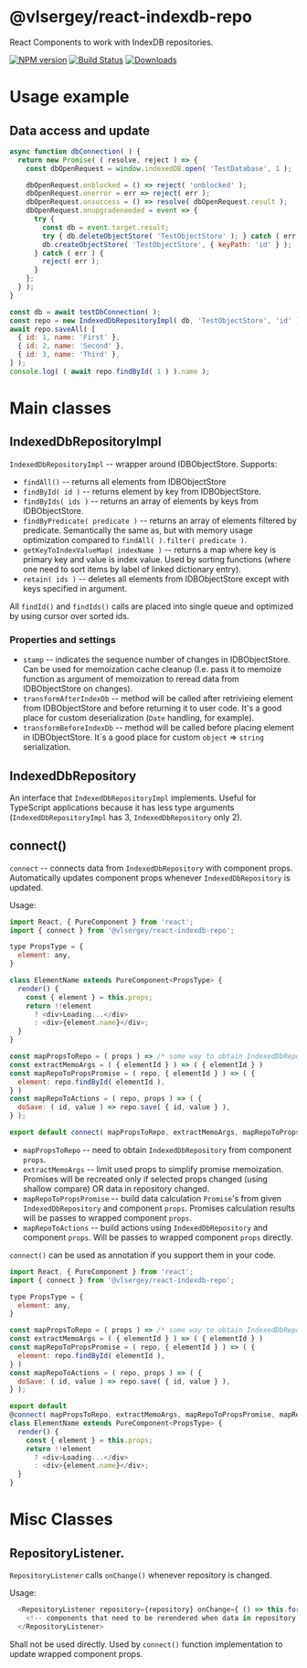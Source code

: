 # @vlsergey/react-indexdb-repo

React Components to work with IndexDB repositories.

[![NPM version][npm-image]][npm-url]
[![Build Status][ci-image]][ci-url]
[![Downloads][downloads-image]][downloads-url]

# Usage example

## Data access and update
```javascript
async function dbConnection( ) {
  return new Promise( ( resolve, reject ) => {
    const dbOpenRequest = window.indexedDB.open( 'TestDatabase', 1 );

    dbOpenRequest.onblocked = () => reject( 'onblocked' );
    dbOpenRequest.onerror = err => reject( err );
    dbOpenRequest.onsuccess = () => resolve( dbOpenRequest.result );
    dbOpenRequest.onupgradeneeded = event => {
      try {
        const db = event.target.result;
        try { db.deleteObjectStore( 'TestObjectStore' ); } catch ( err ) { /* NOOP */ }
        db.createObjectStore( 'TestObjectStore', { keyPath: 'id' } );
      } catch ( err ) {
        reject( err );
      }
    };
  } );
}

const db = await testDbConnection( );
const repo = new IndexedDbRepositoryImpl( db, 'TestObjectStore', 'id' );
await repo.saveAll( [
  { id: 1, name: 'First' },
  { id: 2, name: 'Second' },
  { id: 3, name: 'Third' },
] );
console.log( ( await repo.findById( 1 ) ).name );
```

# Main classes

## IndexedDbRepositoryImpl
`IndexedDbRepositoryImpl` -- wrapper around IDBObjectStore.
Supports:
* `findAll()` -- returns all elements from IDBObjectStore
* `findById( id )` -- returns element by key from IDBObjectStore.
* `findByIds( ids )` -- returns an array of elements by keys from IDBObjectStore.
* `findByPredicate( predicate )` -- returns an array of elements filtered by predicate. Semantically the same as, but with memory usage optimization compared to `findAll( ).filter( predicate )`.
* `getKeyToIndexValueMap( indexName )` -- returns a map where key is primary key and value is index value. Used by sorting functions (where one need to sort items by label of linked dictionary entry).
* `retain( ids )` -- deletes all elements from IDBObjectStore except with keys specified in argument.

All `findId()` and `findIds()` calls are placed into single queue and optimized by using cursor over sorted ids.

### Properties and settings
* `stamp` -- indicates the sequence number of changes in IDBObjectStore. Can be used for memoization cache cleanup (I.e. pass it to memoize function as argument of memoization to reread data from IDBObjectStore on changes).
* `transformAfterIndexDb` -- method will be called after retrivieing element from IDBObjectStore and before returning it to user code. It's a good place for custom deserialization (`Date` handling, for example).
* `transformBeforeIndexDb` -- method will be called before placing element in IDBObjectStore.  It\`s a good place for custom `object` => `string` serialization.

## IndexedDbRepository
An interface that `IndexedDbRepositoryImpl` implements. Useful for TypeScript applications because it has less type arguments (`IndexedDbRepositoryImpl` has 3, `IndexedDbRepository` only 2).

## connect()
`connect` -- connects data from `IndexedDbRepository` with component props. Automatically updates component props whenever `IndexedDbRepository` is updated.

Usage:
```javascript
import React, { PureComponent } from 'react';
import { connect } from '@vlsergey/react-indexdb-repo';

type PropsType = {
  element: any,
}

class ElementName extends PureComponent<PropsType> {
  render() {
    const { element } = this.props;
    return !!element
      ? <div>Loading...</div>
      : <div>{element.name}</div>;
  }
}

const mapPropsToRepo = ( props ) => /* some way to obtain IndexedDbRepository */
const extractMemoArgs = ( { elementId } ) => ( { elementId } )
const mapRepoToPropsPromise = ( repo, { elementId } ) => ( {
  element: repo.findById( elementId ),
} )
const mapRepoToActions = ( repo, props ) => ( {
  doSave: ( id, value ) => repo.save( { id, value } ),
} );

export default connect( mapPropsToRepo, extractMemoArgs, mapRepoToProps, mapRepoToActions )( ElementName );
```
* `mapPropsToRepo` -- need to obtain `IndexedDbRepository` from component `props`.
* `extractMemoArgs` -- limit used props to simplify promise memoization. Promises will be recreated only if selected props changed (using shallow compare) OR data in repository changed.
* `mapRepoToPropsPromise` -- build data calculation `Promise`'s from given `IndexedDbRepository` and component `props`. Promises calculation results will be passes to wrapped component `props`.
* `mapRepoToActions` -- build actions using `IndexedDbRepository` and component `props`. Will be passes to wrapped component `props` directly.

`connect()` can be used as annotation if you support them in your code.
```javascript
import React, { PureComponent } from 'react';
import { connect } from '@vlsergey/react-indexdb-repo';

type PropsType = {
  element: any,
}

const mapPropsToRepo = ( props ) => /* some way to obtain IndexedDbRepository */
const extractMemoArgs = ( { elementId } ) => ( { elementId } )
const mapRepoToPropsPromise = ( repo, { elementId } ) => ( {
  element: repo.findById( elementId ),
} )
const mapRepoToActions = ( repo, props ) => ( {
  doSave: ( id, value ) => repo.save( { id, value } ),
} );

export default
@connect( mapPropsToRepo, extractMemoArgs, mapRepoToPropsPromise, mapRepoToActions )
class ElementName extends PureComponent<PropsType> {
  render() {
    const { element } = this.props;
    return !!element
      ? <div>Loading...</div>
      : <div>{element.name}</div>;
  }
}
```

# Misc Classes

## RepositoryListener.
`RepositoryListener` calls `onChange()` whenever repository is changed.

Usage:
```javascript
  <RepositoryListener repository={repository} onChange={ () => this.forceUpdate() }>
    <!-- components that need to be rerendered when data in repository are changed -->
  </RepositoryListener>
```

Shall not be used directly. Used by `connect()` function implementation to update wrapped component props.

[npm-image]: https://img.shields.io/npm/v/@vlsergey/react-indexdb-repo.svg?style=flat-square
[npm-url]: https://npmjs.org/package/@vlsergey/react-indexdb-repo
[ci-image]: https://github.com/vlsergey/react-indexdb-repo/actions/workflows/node.js.yml/badge.svg
[ci-url]: https://github.com/vlsergey/react-indexdb-repo/actions/workflows/node.js.yml
[downloads-image]: http://img.shields.io/npm/dm/@vlsergey/react-indexdb-repo.svg?style=flat-square
[downloads-url]: https://npmjs.org/package/@vlsergey/react-indexdb-repo
